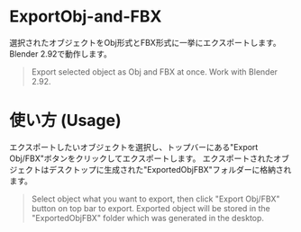 # ExportObj-and-FBX

選択されたオブジェクトをObj形式とFBX形式に一挙にエクスポートします。
Blender 2.92で動作します。
> Export selected object as Obj and FBX at once.
> Work with Blender 2.92.

# 使い方 (Usage)
エクスポートしたいオブジェクトを選択し、トップバーにある"Export Obj/FBX"ボタンをクリックしてエクスポートします。
エクスポートされたオブジェクトはデスクトップに生成された"ExportedObjFBX"フォルダーに格納されます。
> Select object what you want to export, then click "Export Obj/FBX" button on top bar to export.
> Exported object will be stored in the "ExportedObjFBX" folder which was generated in the desktop.



